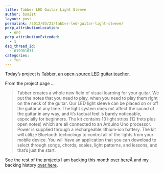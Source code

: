 ```yaml
---
title: Tabber LED Guitar Light Sleeve
author: bsoist
layout: post
permalink: /2012/03/21/tabber-led-guitar-light-sleeve/
pdrp_attributionLocation:
  - end
pdrp_attributionExtended:
  - 1
dsq_thread_id:
  - 619901631
categories:
  - fun
---
```

Today&#8217;s project is [Tabber, an open-source LED guitar teacher][1]. 

From the project page &#8230;

> Tabber creates a whole new field of visual learning for your guitar. We put the notes that you need to play, when you need to play them right on the neck of the guitar. Our LED light sleeve can be placed on or off the guitar at any time. The light system does not affect the sound of the guitar in any way, and it&#8217;s tactual feel is barely noticeable, especially for beginners. The kit contains 13 light strips (12 frets plus open notes) which are all connected to an Arduino Uno processor. Power is supplied through a rechargeable lithium-ion battery. The kit will utilize Bluetooth technology to control all of the lights from your mobile device. You will have an application that you can download to select through songs, chords, scales, light patterns, and lessons, and that&#8217;s just the start.



See the rest of the projects I am backing this month [over here][2]Â and my backing history [over here][3].

 [1]: http://www.kickstarter.com/projects/conversationmedia/tabber-led-guitar-light-sleeve
 [2]: http://whsjr.soistmann.com/oped/2012/03/01/kickstarter-my-new-obsession-and-12in12-for-march/
 [3]: http://www.kickstarter.com/profiles/bsoist/projects/backed
